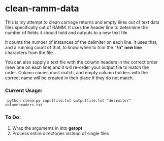 # clean-ramm-data

This is my attempt to clean carriage returns and empty lines out of text data files specifically out of RAMM.
It uses the header line to determine the number of fields it should hold and outputs to a new text file

It counts the number of instances of the delimiter on each line.
It uses that, and a running count of that, to know when to trim the <strong>"\n" new line</strong> characters from the file.

You can also supply a text file with the column headers in the correct order (new one on each line) and it will re-order your output file to match the order.  Column names must match, and empty column holders with the correct name will be created in their place if they do not match.

### Current Usage:
<code> python clean.py inputfile.txt outputfile.txt "delimiter" columnheaders.txt</code>

### To Do:
1.  Wrap the arguments in into <strong> getopt </strong>
2.  Process entire directories instead of single files

